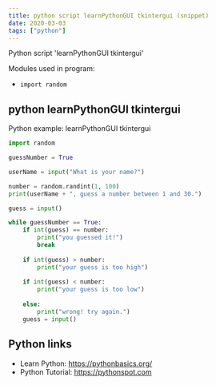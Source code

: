 ```yaml
---
title: python script learnPythonGUI tkintergui (snippet)
date: 2020-03-03
tags: ["python"]
---
```

Python script 'learnPythonGUI tkintergui'


Modules used in program: 
* `import random`

## python learnPythonGUI tkintergui

Python example: learnPythonGUI tkintergui

```python
import random

guessNumber = True

userName = input("What is your name?")

number = random.randint(1, 100)
print(userName + ", guess a number between 1 and 30.")

guess = input()

while guessNumber == True:
    if int(guess) == number:
    	print("you guessed it!")
    	break
    	
    if int(guess) > number:
        print("your guess is too high")
    	
    if int(guess) < number:
        print("your guess is too low")
        
    else:
        print("wrong! try again.")
    guess = input()

```

## Python links

- Learn Python: https://pythonbasics.org/
- Python Tutorial: https://pythonspot.com
